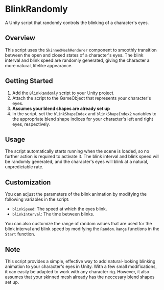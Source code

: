 # BlinkRandomly
A Unity script that randomly controls the blinking of a character's eyes.

## Overview
This script uses the `SkinnedMeshRenderer` component to smoothly transition between the open and closed states of a character's eyes. The blink interval and blink speed are randomly generated, giving the character a more natural, lifelike appearance.

## Getting Started
1. Add the `BlinkRandomly` script to your Unity project.
2. Attach the script to the GameObject that represents your character's eyes.
3. **Assumes your blend shapes are already set up**
4. In the script, set the `blinkShapeIndex` and `blinkShapeIndex2` variables to the appropriate blend shape indices for your character's left and right eyes, respectively.

## Usage
The script automatically starts running when the scene is loaded, so no further action is required to activate it. The blink interval and blink speed will be randomly generated, and the character's eyes will blink at a natural, unpredictable rate.

## Customization
You can adjust the parameters of the blink animation by modifying the following variables in the script:
- `blinkSpeed`: The speed at which the eyes blink.
- `blinkInterval`: The time between blinks.

You can also customize the range of random values that are used for the blink interval and blink speed by modifying the `Random.Range` functions in the `Start` function.

## Note
This script provides a simple, effective way to add natural-looking blinking animation to your character's eyes in Unity. With a few small modifications, it can easily be adapted to work with any character rig. However, it also assumes that your skinned mesh already has the neccesary blend shapes set up.
